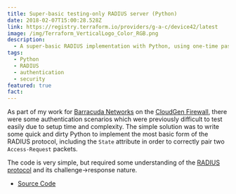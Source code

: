 ```yaml
---
title: Super-basic testing-only RADIUS server (Python)
date: 2018-02-07T15:00:28.528Z
link: https://registry.terraform.io/providers/g-a-c/device42/latest
image: /img/Terraform_VerticalLogo_Color_RGB.png
description:
  - A super-basic RADIUS implementation with Python, using one-time passwords
tags:
  - Python
  - RADIUS
  - authentication
  - security
featured: true
fact:
---
```


As part of my work for [Barracuda Networks](https://www.barracuda.com) on the [CloudGen Firewall](https://www.barracuda.com/products/network-security/cloudgen-firewall),
there were some authentication scenarios which were previously difficult to test easily due to setup time and complexity.
The simple solution was to write some quick and dirty Python to implement the most basic form of the RADIUS protocol,
including the `State` attribute in order to correctly pair two `Access-Request` packets.

The code is very simple, but required some understanding of the [RADIUS protocol](https://tools.ietf.org/html/rfc5080)
and its challenge->response nature.

- [Source Code](https://github.com/g-a-c/python-radius)
